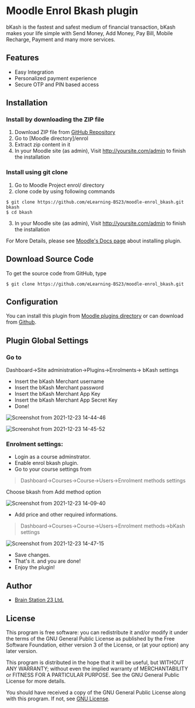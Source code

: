 # Moodle Enrol Bkash plugin

bKash is the fastest and safest medium of financial transaction, bKash makes your life simple with Send Money, Add Money, Pay Bill, Mobile Recharge, Payment and many more services.  

## Features 

- Easy Integration  
- Personalized payment experience 
- Secure OTP and PIN based access  

## Installation

### Install by downloading the ZIP file
1.  Download ZIP file from [GitHub Repository](https://github.com/eLearning-BS23/moodle-enrol_bkash.git)
2.  Go to [Moodle directory]/enrol
3.  Extract zip content in it
4.  In your Moodle site (as admin), Visit http://yoursite.com/admin to finish the installation


### Install using git clone
1.	Go to Moodle Project enrol/ directory
2.	clone code by using following commands
```
$ git clone https://github.com/eLearning-BS23/moodle-enrol_bkash.git bkash
$ cd bkash 
```
3.	In your Moodle site (as admin), Visit http://yoursite.com/admin to finish the installation

For More Details, please see [Moodle's Docs page](https://docs.moodle.org/38/en/Installing_plugins) about installing plugin. 

## Download Source Code

To get the source code from GitHub, type

```
$ git clone https://github.com/eLearning-BS23/moodle-enrol_bkash.git
```

## Configuration 

You can install this plugin from  [Moodle plugins directory](https://moodle.org/plugins) or can download from [Github](https://github.com/eLearning-BS23/moodle-enrol_bkash.git).
## Plugin Global Settings
### Go to
  Dashboard->Site administration->Plugins->Enrolments-> bKash settings
- Insert the bKash Merchant username
- Insert the bKash Merchant password
- Insert the bKash Merchant App Key
- Insert the bKash Merchant App Secret Key
- Done!

![Screenshot from 2021-12-23 14-44-46](https://user-images.githubusercontent.com/40598386/147215664-9be1fb5e-9268-4ff7-a4ab-63b1f68fbe6d.png)

![Screenshot from 2021-12-23 14-45-52](https://user-images.githubusercontent.com/40598386/147215727-50594a5d-8d15-4228-9603-d7edbc9a4872.png)


### Enrolment settings:
- Login as a course adminstrator.
- Enable enrol bkash plugin.
- Go to your course settings from
  
> Dashboard->Courses->Course->Users->Enrolment methods settings

Choose bkash from Add method option

![Screenshot from 2021-12-23 14-09-40](https://user-images.githubusercontent.com/40598386/147213954-ecc8a1c7-1c84-4030-a365-449d19bfac64.png)


- Add price and other required informations.
> Dashboard->Courses->Course->Users->Enrolment methods->bKash settings

![Screenshot from 2021-12-23 14-47-15](https://user-images.githubusercontent.com/40598386/147214656-f77f2462-8422-4d6b-a16d-9dd07a8b0ee3.png)

- Save changes.
- That's it. and you are done!
- Enjoy the plugin!

## Author
- [Brain Station 23 Ltd.](https://brainstation-23.com)

## License
This program is free software: you can redistribute it and/or modify it under the terms of the GNU General Public License as published by the Free Software Foundation, either version 3 of the License, or (at your option) any later version.

This program is distributed in the hope that it will be useful, but WITHOUT ANY WARRANTY; without even the implied warranty of MERCHANTABILITY or FITNESS FOR A PARTICULAR PURPOSE. See the GNU General Public License for more details.

You should have received a copy of the GNU General Public License along with this program. If not, see [GNU License](http://www.gnu.org/licenses/).
